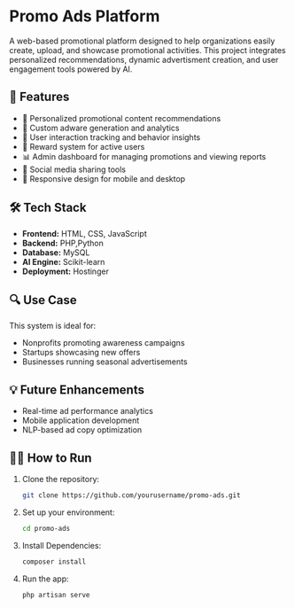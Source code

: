 # Promo Ads Platform

A web-based promotional platform designed to help organizations easily create, upload, and showcase promotional activities. This project integrates personalized recommendations, dynamic advertisment creation, and user engagement tools powered by AI.

## 🚀 Features

- 🎯 Personalized promotional content recommendations
- 🧠 Custom adware generation and analytics
- 👥 User interaction tracking and behavior insights
- 🔁 Reward system for active users
- 📊 Admin dashboard for managing promotions and viewing reports
- 📢 Social media sharing tools
- 📱 Responsive design for mobile and desktop

## 🛠️ Tech Stack

- **Frontend:** HTML, CSS, JavaScript 
- **Backend:** PHP,Python
- **Database:** MySQL 
- **AI Engine:** Scikit-learn
- **Deployment:** Hostinger


## 🔍 Use Case

This system is ideal for:
- Nonprofits promoting awareness campaigns
- Startups showcasing new offers
- Businesses running seasonal advertisements

## 💡 Future Enhancements

- Real-time ad performance analytics
- Mobile application development
- NLP-based ad copy optimization

## 🧑‍💻 How to Run

1. Clone the repository:
   ```bash
   git clone https://github.com/yourusername/promo-ads.git

2. Set up your environment:
   ```bash
   cd promo-ads

3. Install Dependencies:
   ```bash
   composer install

4. Run the app:
   ```bash
   php artisan serve
   

